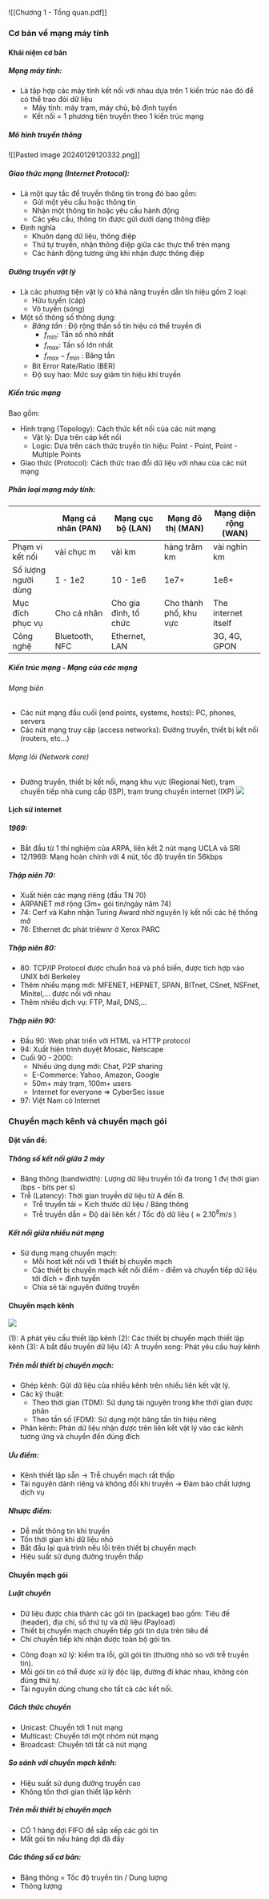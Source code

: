 ![[Chương 1 - Tổng quan.pdf]]
### Cơ bản về mạng máy tính
#### Khái niệm cơ bản

##### Mạng máy tính:
- Là tập hợp các máy tính kết nối với nhau dựa trên 1 kiến trúc nào đó để có thể trao đỏi dữ liệu
	- Máy tính: máy trạm, máy chủ, bộ định tuyến
	- Kết nối = 1 phương tiện truyền theo 1 kiến trúc mạng
##### Mô hình truyền thông
![[Pasted image 20240129120332.png]]
##### Giao thức mạng (Internet Protocol):
- Là một quy tắc để truyền thông tin trong đó bao gồm:
	- Gửi một yêu cầu hoặc thông tin
	- Nhận một thông tin hoặc yêu cầu hành động
	- Các yêu cầu, thông tin được gửi dưới dạng thông điệp
- Định nghĩa 
	- Khuôn dạng dữ liệu, thông điệp 
	- Thứ tự truyền, nhận thông điệp giữa các thực thể trên mạng  
	- Các hành động tương ứng khi nhận được thông điệp
##### Đường truyền vật lý
- Là các phương tiện vật lý có khả năng truyền dẫn tín hiệu gồm 2 loại:
	- Hữu tuyến (cáp)
	- Vô tuyến (sóng)
- Một số thông số thông dụng:
	- *Băng tần* : Độ rộng thần số tín hiệu có thể truyền đi
		- $f_{min}$: Tần số nhỏ nhất
		- $f_{max}$: Tần số lớn nhất
		- $f_{max} - f_{min}$ : Băng tần
	- Bit Error Rate/Ratio (BER)
	- Độ suy hao: Mức suy giảm tín hiệu khi truyền
##### Kiến trúc mạng
Bao gồm:
- Hình trạng (Topology): Cách thức kết nối của các nút mạng
	- Vật lý: Dựa trên cáp kết nối
	- Logic: Dựa trên cách thức truyền tín hiệu: Point - Point, Point - Multiple Points
- Giao thức (Protocol): Cách thức trao đổi dữ liệu với nhau của các nút mạng
##### Phân loại mạng máy tính:

|  | Mạng cá nhân (PAN) | Mạng cục bộ (LAN) | Mạng đô thị (MAN) | Mạng diện rộng (WAN) |
| ---- | ---- | ---- | ---- | ---- |
| Phạm vi kết nối | vài chục m | vài km | hàng trăm km | vài nghìn km |
| Số lượng người dùng | 1 - 1e2 | 10 - 1e6 | 1e7+ | 1e8+ |
| Mục đích phục vụ | Cho cá nhân | Cho gia đình, tổ chức | Cho thành phố, khu vực | The internet itself |
| Công nghệ | Bluetooth, NFC | Ethernet, LAN |  | 3G, 4G, GPON |

##### Kiến trúc mạng - Mạng của các mạng
###### Mạng biên
- Các nút mạng đầu cuối (end points, systems, hosts): PC, phones, servers
- Các nút mạng truy cập (access networks): Đường truyền, thiết bị kết nối (routers, etc...)
###### Mạng lõi (Network core)
- Đường truyền, thiết bị kết nối, mạng khu vực (Regional Net), trạm chuyển tiếp nhà cung cấp (ISP), trạm trung chuyển internet (IXP)
![](https://lh7-us.googleusercontent.com/OMlgZv0jolt4TbXBfE-OPCd1uK9b-rKJ1p1mS7gx0tcUy7aW50CNcJHR6fmhK2oVKHf-AY9_Wg8MVHngIbiZ9EGH9UjQQs0Pv0k-LUl8yK9Au9JRjRj4arrxgDOQmqF2Ny_4j_76a4EhCLYo6YESaQ)

#### Lịch sử internet
##### 1969:
- Bắt đầu từ 1 thí nghiệm của ARPA, liên kết 2 nút mạng UCLA và SRI
- 12/1969: Mạng hoàn chỉnh với 4 nút, tốc độ truyền tin 56kbps
##### Thập niên 70:
- Xuất hiện các mạng riêng (đầu TN 70)
- ARPANET mở rộng (3m+ gói tin/ngày năm 74)
- 74: Cerf và Kahn nhận Turing Award nhờ nguyên lý kết nối các hệ thống mở
- 76: Ethernet đc phát triêwnr ở Xerox PARC
##### Thập niên 80:
- 80: TCP/IP Protocol được chuẩn hoá và phổ biến, được tích hợp vào UNIX bởi Berkeley
- Thêm nhiều mạng mới: MFENET, HEPNET, SPAN, BITnet, CSnet, NSFnet, Minitel,... được nối với nhau
- Thêm nhiều dịch vụ: FTP, Mail, DNS,...
##### Thập niên 90:
- Đầu 90: Web phát triển với HTML và HTTP protocol
- 94: Xuất hiện trình duyệt Mosaic, Netscape
- Cuối 90 - 2000:
	- Nhiều ứng dụng mới: Chat, P2P sharing
	- E-Commerce: Yahoo, Amazon, Google
	- 50m+ máy trạm, 100m+ users
	- Internet for everyone $\Rightarrow$ CyberSec issue
- 97: Việt Nam có Internet
### Chuyển mạch kênh và chuyển mạch gói
#### Đặt vấn đề:
##### Thông số kết nối giữa 2 máy
- Băng thông (bandwidth): Lượng dữ liệu truyền tối đa trong 1 đvị thời gian (bps - bits per s)
- Trễ (Latency): Thời gian truyền dữ liệu từ A đến B.
	- Trễ truyền tải = Kích thước dữ liệu / Băng thông
	- Trễ truyền dẫn = Độ dài liên kết / Tốc độ dữ liệu ($\approx 2.10^{8}m/s$ )
##### Kết nối giữa nhiều nút mạng
- Sử dụng mạng chuyển mạch:
	- Mỗi host kết nối với 1 thiết bị chuyển mạch
	- Các thiết bị chuyển mạch kết nối điểm - điểm và chuyển tiếp dữ liệu tới đích = định tuyến
	- Chia sẻ tài nguyên đường truyền
#### Chuyển mạch kênh

![](https://lh7-us.googleusercontent.com/gjv2m-ESWcA2O5EfIDg-UjeK-W568K06zFG4kOoQUcgIbCdwEp4vx09ItPX0_3sYh4cLDyhAufkhFY5BH9XMBdOMObgnmLH1AoX4iTO_AjqMliiBiQ_dktZZDf7wbcJRcTEt_0aT1rQAbnqh-b4Wig)

(1): A phát yêu cầu thiết lập kênh
(2): Các thiết bị chuyển mạch thiết lập kênh
(3): A bắt đầu truyền dữ liệu
(4): A truyền xong: Phát yêu cầu huỷ kênh

##### Trên mỗi thiết bị chuyển mạch:
-  Ghép kênh: Gửi dữ liệu của nhiều kênh trên nhiều liên kết vật lý.
-  Các kỹ thuật:
	- Theo thời gian (TDM): Sử dụng tài nguyên trong khe thời gian được phân
	- Theo tần số (FDM): Sử dụng một băng tần tín hiệu riêng
-  Phân kênh: Phân dữ liệu nhận được trên liên kết vật lý vào các kênh tương ứng và chuyển đến đúng đích
##### Ưu điểm: 
- Kênh thiết lập sẵn $\rightarrow$ Trễ chuyển mạch rất thấp
- Tài nguyên dành riêng và không đổi khi truyền $\rightarrow$ Đảm bảo chất lượng dịch vụ
##### Nhược điểm:
- Dễ mất thông tin khi truyền
- Tốn thời gian khi dữ liệu nhỏ
- Bắt đầu lại quá trình nếu lỗi trên thiết bị chuyển mạch
- Hiệu suất sử dụng đường truyền thấp
#### Chuyển mạch gói
##### Luật chuyển
- Dữ liệu được chia thành các gói tin (package) bao gồm: Tiêu đề (header), địa chỉ, số thứ tự và dữ liệu (Payload)
- Thiết bị chuyển mạch chuyển tiếp gói tin dựa trên tiêu đề
- Chỉ chuyển tiếp khi nhận được toàn bộ gói tin.
+ Công đoạn xử lý: kiểm tra lỗi, gửi gói tin (thường nhỏ so với trễ truyền tin).
+ Mỗi gói tin có thể được xử lý độc lập, đường đi khác nhau, không còn đúng thứ tự.
+ Tài nguyên dùng chung cho tất cả các kết nối.
##### Cách thức chuyển
- Unicast: Chuyển tới 1 nút mạng
- Multicast: Chuyển tới một nhóm nút mạng
- Broadcast: Chuyển tới tất cả nút mạng
##### So sánh với chuyển mạch kênh:
- Hiệu suất sử dụng đường truyền cao
- Không tốn thơi gian thiết lập kênh
##### Trên mỗi thiết bị chuyển mạch
- CÓ 1 hàng đợi FIFO để sắp xếp các gói tin
- Mất gói tin nếu hàng đợi đã đầy
##### Các thông số cơ bản:
- Băng thông = Tốc độ truyền tin / Dung lượng
- Thông lượng